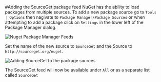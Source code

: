 #Adding the SourceGet package feed
NuGet has the ability to load packages from multiple sources. To add a new package source go to `Tools | Options` then nagivate to `Package Manager/Package Sources` or when attempting to add a package click on `Settings` in the lower left of the Package Manager dialog.

![Nuget Package Manager Feeds](https://github.com/Buildstarted/Sourceget-Documentation/raw/master/images/package-sources.png "Nuget Package Manager Feeds")

Set the name of the new source to `SourceGet` and the Source to `http://sourceget.org/nuget`.

![Adding SourceGet to the package sources](https://github.com/Buildstarted/Sourceget-Documentation/raw/master/images/package-sources-sourceget-feed.png "Adding SourceGet to the package sources")

The SourceGet feed will now be available under `All` or as a separate list called `SourceGet`